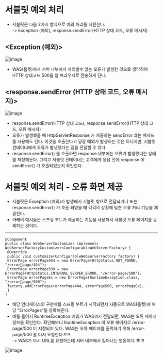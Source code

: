 __서블릿 예외 처리__
======================
- 서블릿은 다음 2가지 방식으로 예외 처리를 지원한다.    
-> Exception (예외), response.sendError(HTTP 상태 코드, 오류 메시지)    

__<Exception (예외)>__
---------------------
![image](https://user-images.githubusercontent.com/96917871/160282810-65864846-884f-4528-be68-e76a2e44353a.png)

- WAS(톰켓)에서 서버 내부에서 처리할수 없는 오류가 발생한 것으로 생각하여 HTTP 상태코드 500을 웹 브라우저로 전송하게 된다.

__<response.sendError (HTTP 상태 코드, 오류 메시지)>__
---------------------------
![image](https://user-images.githubusercontent.com/96917871/160282931-55804b16-df07-45c5-af8b-610967fc2c92.png)

- response.sendError(HTTP 상태 코드), response.sendError(HTTP 상태 코드, 오류 메시지)    
- 오류가 발생했을 때 HttpServletResponse 가 제공하는 sendError 라는 메서드를 사용해도 된다. 이것을 호출한다고 당장 예외가 발생하는 것은 아니지만, 서블릿 컨테이너에게 오류가 발생했다는 점을 전달할 수 있다.
- response.sendError() 를 호출하면 response 내부에는 오류가 발생했다는 상태를 저장해둔다. 그리고 서블릿 컨테이너는 고객에게 응답 전에 response 에 sendError() 가 호출되었는지 확인한다.


__서블릿 예외 처리 - 오류 화면 제공__
=====================================
- 서블릿은 Exception (예외)가 발생해서 서블릿 밖으로 전달되거나 또는 response.sendError() 가 호출 되었을 때 각각의 상황에 맞춘 오류 처리 기능을 제공한다.
- 아래의 예시들은 스프링 부트가 제공하는 기능을 사용해서 서블릿 오류 페이지를 등록하는 것이다.

---------------------------------------
```
@Component
public class WebServerCustomizer implements
WebServerFactoryCustomizer<ConfigurableWebServerFactory> {
 @Override
 public void customize(ConfigurableWebServerFactory factory) {
 ErrorPage errorPage404 = new ErrorPage(HttpStatus.NOT_FOUND, "/errorpage/404");
 ErrorPage errorPage500 = new
ErrorPage(HttpStatus.INTERNAL_SERVER_ERROR, "/error-page/500");
 ErrorPage errorPageEx = new ErrorPage(RuntimeException.class, "/errorpage/500");
 factory.addErrorPages(errorPage404, errorPage500, errorPageEx);
 }
}
```

- 해당 인터페이스의 구현체를 스프링 부트가 시작되면서 자동으로 WAS(톰켓)에 해당 "ErrorPages"를 등록해준다.
- 예를 들어서 RuntimeException 예외가 WAS까지 전달되면, WAS는 오류 페이지 정보를 확인한다. 확인해보니 RuntimeException 의 오류 페이지로 /error-page/500 이 지정되어 있다. WAS는 오류 페이지를 출력하기 위해 /error-page/500 를 다시 요청한다.!!!!!      
-> WAS가 다시 URL를 요청하는데 서버 내부에서 일어나는 행동이다.!!!!!!!         

![image](https://user-images.githubusercontent.com/96917871/160283227-6c5cd77a-7e62-41c3-bd28-ae846860b282.png)



